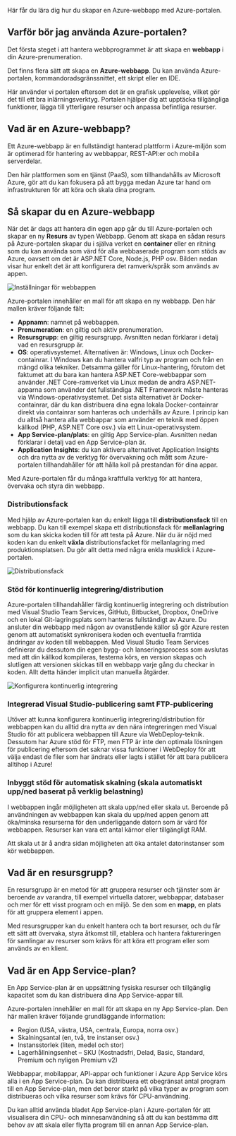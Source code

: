 Här får du lära dig hur du skapar en Azure-webbapp med Azure-portalen.

## <a name="why-use-the-azure-portal"></a>Varför bör jag använda Azure-portalen?

Det första steget i att hantera webbprogrammet är att skapa en **webbapp** i din Azure-prenumeration.

Det finns flera sätt att skapa en **Azure-webbapp**. Du kan använda Azure-portalen, kommandoradsgränssnittet, ett skript eller en IDE.

Här använder vi portalen eftersom det är en grafisk upplevelse, vilket gör det till ett bra inlärningsverktyg. Portalen hjälper dig att upptäcka tillgängliga funktioner, lägga till ytterligare resurser och anpassa befintliga resurser.

## <a name="what-is-an-azure-web-app"></a>Vad är en Azure-webbapp?

Ett Azure-webbapp är en fullständigt hanterad plattform i Azure-miljön som är optimerad för hantering av webbappar, REST-API:er och mobila serverdelar.

Den här plattformen som en tjänst (PaaS), som tillhandahålls av Microsoft Azure, gör att du kan fokusera på att bygga medan Azure tar hand om infrastrukturen för att köra och skala dina program.

## <a name="how-to-create-an-azure-web-app"></a>Så skapar du en Azure-webbapp

När det är dags att hantera din egen app går du till Azure-portalen och skapar en ny **Resurs** av typen Webbapp. Genom att skapa en sådan resurs på Azure-portalen skapar du i själva verket en **container** eller en ritning som du kan använda som värd för alla webbaserade program som stöds av Azure, oavsett om det är ASP.NET Core, Node.js, PHP osv. Bilden nedan visar hur enkelt det är att konfigurera det ramverk/språk som används av appen.

![Inställningar för webbappen](../media-draft/2-web-app-settings.PNG)

Azure-portalen innehåller en mall för att skapa en ny webbapp. Den här mallen kräver följande fält:

- **Appnamn**: namnet på webbappen.
- **Prenumeration**: en giltig och aktiv prenumeration.
- **Resursgrupp**: en giltig resursgrupp. Avsnitten nedan förklarar i detalj vad en resursgrupp är.
- **OS**: operativsystemet. Alternativen är: Windows, Linux och Docker-containrar. I Windows kan du hantera valfri typ av program och från en mängd olika tekniker. Detsamma gäller för Linux-hantering, förutom det faktumet att du bara kan hantera ASP.NET Core-webbappar som använder .NET Core-ramverket via Linux medan de andra ASP.NET-apparna som använder det fullständiga .NET Framework måste hanteras via Windows-operativsystemet. Det sista alternativet är Docker-containrar, där du kan distribuera dina egna lokala Docker-containrar direkt via containrar som hanteras och underhålls av Azure. I princip kan du alltså hantera alla webbappar som använder en teknik med öppen källkod (PHP, ASP.NET Core osv.) via ett Linux-operativsystem.
- **App Service-plan/plats**: en giltig App Service-plan. Avsnitten nedan förklarar i detalj vad en App Service-plan är.
- **Application Insights**: du kan aktivera alternativet Application Insights och dra nytta av de verktyg för övervakning och mått som Azure-portalen tillhandahåller för att hålla koll på prestandan för dina appar.

Med Azure-portalen får du många kraftfulla verktyg för att hantera, övervaka och styra din webbapp.

### <a name="deployment-slots"></a>Distributionsfack

Med hjälp av Azure-portalen kan du enkelt lägga till **distributionsfack** till en webbapp. Du kan till exempel skapa ett distributionsfack för **mellanlagring** som du kan skicka koden till för att testa på Azure. När du är nöjd med koden kan du enkelt **växla** distributionsfacket för mellanlagring med produktionsplatsen. Du gör allt detta med några enkla musklick i Azure-portalen.

![Distributionsfack](../media-draft/2-deployment-slots.PNG)

### <a name="continuous-integrationdeployment-support"></a>Stöd för kontinuerlig integrering/distribution
Azure-portalen tillhandahåller färdig kontinuerlig integrering och distribution med Visual Studio Team Services, GitHub, Bitbucket, Dropbox, OneDrive och en lokal Git-lagringsplats som hanteras fullständigt av Azure. Du ansluter din webbapp med någon av ovanstående källor så gör Azure resten genom att automatiskt synkronisera koden och eventuella framtida ändringar av koden till webbappen. Med Visual Studio Team Services definierar du dessutom din egen bygg- och lanseringsprocess som avslutas med att din källkod kompileras, testerna körs, en version skapas och slutligen att versionen skickas till en webbapp varje gång du checkar in koden. Allt detta händer implicit utan manuella åtgärder.

![Konfigurera kontinuerlig integrering](../media-draft/2-continuous-integration.PNG)

### <a name="integrated-visual-studio-publishing-as-well-as-ftp-publishing"></a>Integrerad Visual Studio-publicering samt FTP-publicering

Utöver att kunna konfigurera kontinuerlig integrering/distribution för webbappen kan du alltid dra nytta av den nära integreringen med Visual Studio för att publicera webbappen till Azure via WebDeploy-teknik. Dessutom har Azure stöd för FTP, men FTP är inte den optimala lösningen för publicering eftersom det saknar vissa funktioner i WebDeploy för att välja endast de filer som har ändrats eller lagts i stället för att bara publicera alltihop i Azure!

### <a name="built-in-auto-scale-support-automatically-scale-updown-based-on-real-world-load"></a>Inbyggt stöd för automatisk skalning (skala automatiskt upp/ned baserat på verklig belastning)

I webbappen ingår möjligheten att skala upp/ned eller skala ut. Beroende på användningen av webbappen kan skala du upp/ned appen genom att öka/minska resurserna för den underliggande datorn som är värd för webbappen. Resurser kan vara ett antal kärnor eller tillgängligt RAM.

Att skala ut är å andra sidan möjligheten att öka antalet datorinstanser som kör webbappen.

## <a name="what-is-a-resource-group"></a>Vad är en resursgrupp?

En resursgrupp är en metod för att gruppera resurser och tjänster som är beroende av varandra, till exempel virtuella datorer, webbappar, databaser och mer för ett visst program och en miljö. Se den som en **mapp**, en plats för att gruppera element i appen.

Med resursgrupper kan du enkelt hantera och ta bort resurser, och du får ett sätt att övervaka, styra åtkomst till, etablera och hantera faktureringen för samlingar av resurser som krävs för att köra ett program eller som används av en klient.

## <a name="what-is-an-app-service-plan"></a>Vad är en App Service-plan?

En App Service-plan är en uppsättning fysiska resurser och tillgänglig kapacitet som du kan distribuera dina App Service-appar till.

Azure-portalen innehåller en mall för att skapa en ny App Service-plan. Den här mallen kräver följande grundläggande information:

- Region (USA, västra, USA, centrala, Europa, norra osv.)
- Skalningsantal (en, två, tre instanser osv.)
- Instansstorlek (liten, medel och stor)
- Lagerhållningsenhet – SKU (Kostnadsfri, Delad, Basic, Standard, Premium och nyligen Premium v2)

Webbappar, mobilappar, API-appar och funktioner i Azure App Service körs alla i en App Service-plan. Du kan distribuera ett obegränsat antal program till en App Service-plan, men det beror starkt på vilka typer av program som distribueras och vilka resurser som krävs för CPU-användning.

Du kan alltid använda bladet App Service-plan i Azure-portalen för att visualisera din CPU- och minnesanvändning så att du kan bestämma ditt behov av att skala eller flytta program till en annan App Service-plan.
